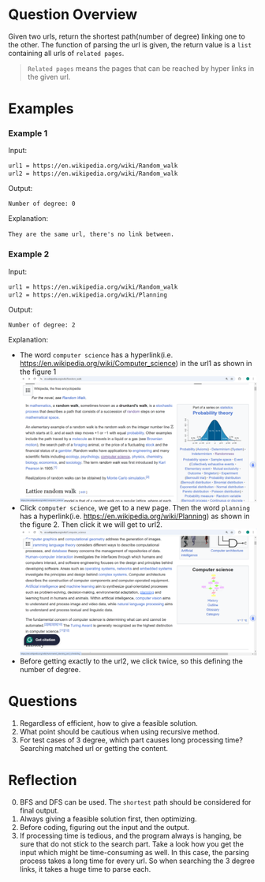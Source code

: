 # Question Overview
Given two urls, return the shortest path(number of degree) linking one to the other.
The function of parsing the url is given, the return value is a `list` containing all urls of `related pages`.
> `Related pages` means the pages that can be reached by hyper links in the given url.

# Examples
### Example 1
Input:
```
url1 = https://en.wikipedia.org/wiki/Random_walk
url2 = https://en.wikipedia.org/wiki/Random_walk
```
Output:
```
Number of degree: 0
```
Explanation: 

`They are the same url, there's no link between.`

### Example 2
Input:
```
url1 = https://en.wikipedia.org/wiki/Random_walk
url2 = https://en.wikipedia.org/wiki/Planning
```
Output:
```
Number of degree: 2
```
Explanation: 
- The word `computer science` has a hyperlink(i.e. https://en.wikipedia.org/wiki/Computer_science) in the url1 as shown in the figure 1
    ![figure 1](./Figures/url1.png)
- Click `computer science`, we get to a new page. Then the word `planning` has a hyperlink(i.e. https://en.wikipedia.org/wiki/Planning) as shown in the figure 2. Then click it we will get to url2.
    ![figure 2](./Figures/urlMiddle.png) 
- Before getting exactly to the url2, we click twice, so this defining the number of degree.

# Questions
1. Regardless of efficient, how to give a feasible solution.
2. What point should be cautious when using recursive method.
3. For test cases of 3 degree, which part causes long processing time? Searching matched url or getting the content.

# Reflection
0. BFS and DFS can be used. The `shortest` path should be considered for final output.
1. Always giving a feasible solution first, then optimizing.
2. Before coding, figuring out the input and the output.
3. If processing time is tedious, and the program always is hanging, be sure that do not stick to the search part. 
Take a look how you get the input which might be time-consuming as well. In this case, the parsing process takes a long time
for every url. So when searching the 3 degree links, it takes a huge time to parse each.